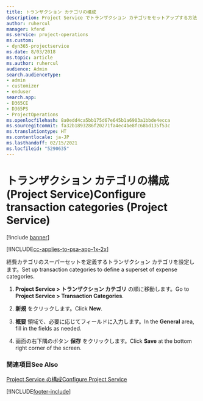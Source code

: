 ```yaml
---
title: トランザクション カテゴリの構成
description: Project Service でトランザクション カテゴリをセットアップする方法
author: ruhercul
manager: kfend
ms.service: project-operations
ms.custom:
- dyn365-projectservice
ms.date: 8/03/2018
ms.topic: article
ms.author: ruhercul
audience: Admin
search.audienceType:
- admin
- customizer
- enduser
search.app:
- D365CE
- D365PS
- ProjectOperations
ms.openlocfilehash: 8a0edd4ca5bb175d67e645b1a6903a1bbde4ecca
ms.sourcegitcommit: fa32b1893286f20271fa4ec4be8fc68bd135f53c
ms.translationtype: HT
ms.contentlocale: ja-JP
ms.lasthandoff: 02/15/2021
ms.locfileid: "5290635"
---
```

# <a name="configure-transaction-categories-project-service"></a><span data-ttu-id="23f63-103">トランザクション カテゴリの構成 (Project Service)</span><span class="sxs-lookup"><span data-stu-id="23f63-103">Configure transaction categories (Project Service)</span></span>

[!include [banner](../includes/psa-now-project-operations.md)]

[!INCLUDE[cc-applies-to-psa-app-1x-2x](../includes/cc-applies-to-psa-app-1x-2x.md)]

<span data-ttu-id="23f63-104">経費カテゴリのスーパーセットを定義するトランザクション カテゴリを設定します。</span><span class="sxs-lookup"><span data-stu-id="23f63-104">Set up transaction categories to define a superset of expense categories.</span></span>  
  
1.  <span data-ttu-id="23f63-105">**Project Service > トランザクション カテゴリ** の順に移動します。</span><span class="sxs-lookup"><span data-stu-id="23f63-105">Go to **Project Service > Transaction Categories**.</span></span>  
  
2.  <span data-ttu-id="23f63-106">**新規** をクリックします。</span><span class="sxs-lookup"><span data-stu-id="23f63-106">Click **New**.</span></span>  
  
3.  <span data-ttu-id="23f63-107">**概要** 領域で、必要に応じてフィールドに入力します。</span><span class="sxs-lookup"><span data-stu-id="23f63-107">In the **General** area, fill in the fields as needed.</span></span>  
  
4.  <span data-ttu-id="23f63-108">画面の右下隅のボタン **保存** をクリックします。</span><span class="sxs-lookup"><span data-stu-id="23f63-108">Click **Save** at the bottom right corner of the screen.</span></span>  
  
### <a name="see-also"></a><span data-ttu-id="23f63-109">関連項目</span><span class="sxs-lookup"><span data-stu-id="23f63-109">See Also</span></span>  
 [<span data-ttu-id="23f63-110">Project Service の構成</span><span class="sxs-lookup"><span data-stu-id="23f63-110">Configure Project Service</span></span>](../psa/configure.md)


[!INCLUDE[footer-include](../includes/footer-banner.md)]
